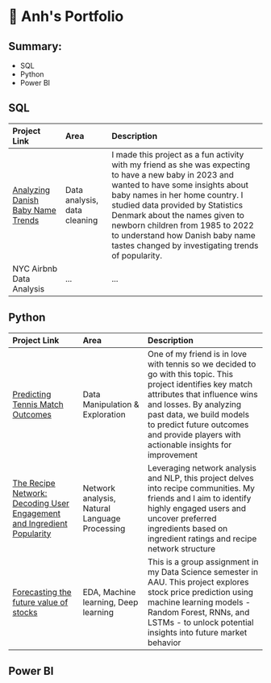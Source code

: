 # 💼 Anh's Portfolio
## Summary:
- SQL
- Python
- Power BI

## SQL
| Project Link                       | Area                          | Description   |
| :---                               |     :---                      |   :---        |
| [Analyzing Danish Baby Name Trends](sql/DanishBabyNames.ipynb)  | Data analysis, data cleaning  | I made this project as a fun activity with my friend as she was expecting to have a new baby in 2023 and wanted to have some insights about baby names in her home country. I studied data provided by Statistics Denmark about the names given to newborn children from 1985 to 2022 to understand how Danish baby name tastes changed by investigating trends of popularity.|
| NYC Airbnb Data Analysis           | ...|...|

## Python
| Project Link                       | Area                          | Description   |
| :---                               |     :---                      |   :---        |
| [Predicting Tennis Match Outcomes](https://github.com/huonganh245/M1-Group-Assignment) | Data Manipulation & Exploration|One of my friend is in love with tennis so we decided to go with this topic. This project identifies key match attributes that influence wins and losses. By analyzing past data, we build models to predict future outcomes and provide players with actionable insights for improvement|
| [The Recipe Network: Decoding User Engagement and Ingredient Popularity](https://github.com/huonganh245/M2-Group-Assignment) | Network analysis, Natural Language Processing | Leveraging network analysis and NLP, this project delves into recipe communities. My friends and I aim to identify highly engaged users and uncover preferred ingredients based on ingredient ratings and recipe network structure|
| [Forecasting the future value of stocks](https://github.com/huonganh245/M3-group-assignment) | EDA, Machine learning, Deep learning | This is a group assignment in my Data Science semester in AAU. This project explores stock price prediction using machine learning models - Random Forest, RNNs, and LSTMs - to unlock potential insights into future market behavior|

## Power BI

